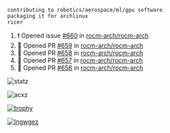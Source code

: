```
contributing to robotics/aerospace/ml/gpu software
packaging it for archlinux
ricer
```

<!--START_SECTION:activity-->
1. ❗️ Opened issue [#660](https://github.com/rocm-arch/rocm-arch/issues/660) in [rocm-arch/rocm-arch](https://github.com/rocm-arch/rocm-arch)
2. 💪 Opened PR [#659](https://github.com/rocm-arch/rocm-arch/pull/659) in [rocm-arch/rocm-arch](https://github.com/rocm-arch/rocm-arch)
3. 💪 Opened PR [#658](https://github.com/rocm-arch/rocm-arch/pull/658) in [rocm-arch/rocm-arch](https://github.com/rocm-arch/rocm-arch)
4. 💪 Opened PR [#657](https://github.com/rocm-arch/rocm-arch/pull/657) in [rocm-arch/rocm-arch](https://github.com/rocm-arch/rocm-arch)
5. 💪 Opened PR [#656](https://github.com/rocm-arch/rocm-arch/pull/656) in [rocm-arch/rocm-arch](https://github.com/rocm-arch/rocm-arch)
<!--END_SECTION:activity-->


![statz](https://github-readme-stats.vercel.app/api?username=acxz&include_all_commits=true&show_icons=true)

<p><img align="center" src="https://github-readme-streak-stats.herokuapp.com/?user=acxz&" alt="acxz" /></p>

[![trophy](https://github-profile-trophy.vercel.app/?username=acxz)](https://github.com/ryo-ma/github-profile-trophy)

[![lngwgez](https://github-readme-stats.vercel.app/api/top-langs/?username=acxz&layout=compact)](https://github.com/acxz/github-readme-stats)
